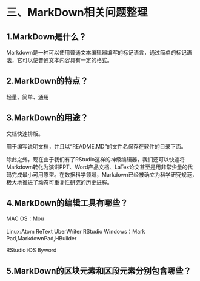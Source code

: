 # 三、MarkDown相关问题整理
## 1.MarkDown是什么？
Markdown是一种可以使用普通文本编辑器编写的标记语言，通过简单的标记语法，它可以使普通文本内容具有一定的格式。
## 2.MarkDown的特点？
轻量、简单、通用
## 3.MarkDown的用途？
  文档快速排版。
  
  用于编写说明文档，并且以“README.MD”的文件名保存在软件的目录下面。
  
  除此之外，现在由于我们有了RStudio这样的神级编辑器，我们还可以快速将Markdown转化为演讲PPT、Word产品文档、LaTex论文甚至是用非常少量的代码完成最小可用原型。在数据科学领域，Markdown已经被确立为科学研究规范，极大地推进了动态可重复性研究的历史进程。
## 4.MarkDown的编辑工具有哪些？
  MAC OS：Mou
  
  Linux:Atom  ReText  UberWriter  RStudio  Windows：Mark Pad,MarkdownPad,HBuilder
  
  RStudio  iOS  Byword
## 5.MarkDown的区块元素和区段元素分别包含哪些？ 